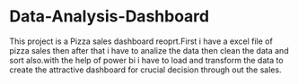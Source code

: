 # Data-Analysis-Dashboard
This project is a Pizza sales dashboard reoprt.First i have a excel file of pizza sales then after that i have to analize the data then clean the data and sort also.with the help of power bi i have to load and transform the data to create the attractive dashboard for crucial decision through out the sales.
